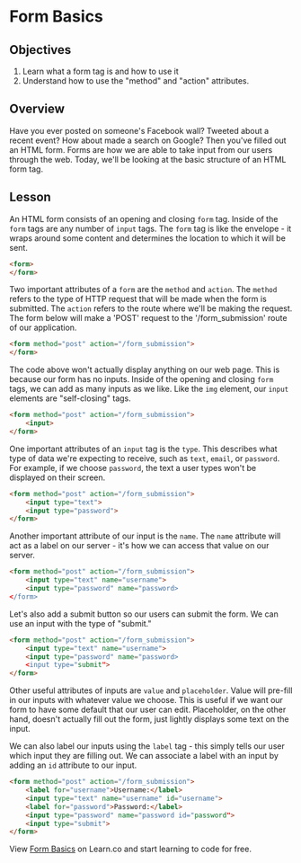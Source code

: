 # Form Basics

## Objectives

1. Learn what a form tag is and how to use it
2. Understand how to use the "method" and "action" attributes. 

## Overview

Have you ever posted on someone's Facebook wall? Tweeted about a recent event? How about made a search on Google? Then you've filled out an HTML form. Forms are how we are able to take input from our users through the web. Today, we'll be looking at the basic structure of an HTML form tag. 

## Lesson

An HTML form consists of an opening and closing `form` tag. Inside of the `form` tags are any number of `input` tags. The `form` tag is like the envelope - it wraps around some content and determines the location to which it will be sent.

```html
<form>
</form>
```
Two important attributes of a `form` are the `method` and `action`. The `method` refers to the type of HTTP request that will be made when the form is submitted. The `action` refers to the route where we'll be making the request. The form below will make a 'POST' request to the '/form_submission' route of our application. 

```html
<form method="post" action="/form_submission">
</form>
```

The code above won't actually display anything on our web page. This is because our form has no inputs. Inside of the opening and closing `form` tags, we can add as many inputs as we like. Like the `img` element, our `input` elements are "self-closing" tags. 

```html
<form method="post" action="/form_submission">
	<input>
</form>
```

One important attributes of an `input` tag is the  `type`. This describes what type of data we're expecting to receive, such as `text`, `email`, or `password`. For example, if we choose `password`, the text a user types won't be displayed on their screen.  

```html
<form method="post" action="/form_submission">
	<input type="text">
	<input type="password">
</form>
```

Another important attribute of our input is the `name`. The `name` attribute will act as a label on our server - it's how we can access that value on our server.

```html
<form method="post" action="/form_submission">
	<input type="text" name="username">
	<input type="password" name="password>
</form>
```

Let's also add a submit button so our users can submit the form. We can use an input with the type of "submit." 

```html
<form method="post" action="/form_submission">
	<input type="text" name="username">
	<input type="password" name="password>
	<input type="submit">
</form>
```

Other useful attributes of inputs are `value` and `placeholder`. Value will pre-fill in our inputs with whatever value we choose. This is useful if we want our form to have some default that our user can edit. Placeholder, on the other hand, doesn't actually fill out the form, just lightly displays some text on the input. 

We can also label our inputs using the `label` tag - this simply tells our user which input they are filling out. We can associate a label with an input by adding an `id` attribute to our input. 

```html
<form method="post" action="/form_submission">
	<label for="username">Username:</label>
	<input type="text" name="username" id="username">
	<label for="password">Password:</label>
	<input type="password" name="password id="password">
	<input type="submit">
</form>
```

<p data-visibility='hidden'>View <a href='https://learn.co/lessons/form-basics' title='Form Basics'>Form Basics</a> on Learn.co and start learning to code for free.</p>
